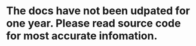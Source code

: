 # **The docs have not been udpated for one year. Please read source code for most accurate infomation.**